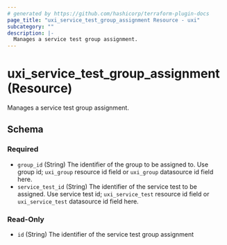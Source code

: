 ```yaml
---
# generated by https://github.com/hashicorp/terraform-plugin-docs
page_title: "uxi_service_test_group_assignment Resource - uxi"
subcategory: ""
description: |-
  Manages a service test group assignment.
---
```


# uxi_service_test_group_assignment (Resource)

Manages a service test group assignment.



<!-- schema generated by tfplugindocs -->
## Schema

### Required

- `group_id` (String) The identifier of the group to be assigned to. Use group id; `uxi_group` resource id field or `uxi_group` datasource id field here.
- `service_test_id` (String) The identifier of the service test to be assigned. Use service test id; `uxi_service_test` resource id field or `uxi_service_test` datasource id field here.

### Read-Only

- `id` (String) The identifier of the service test group assignment
